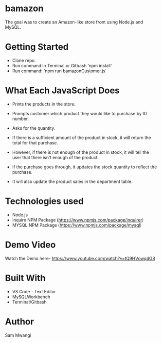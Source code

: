# bamazon
The goal was to create an Amazon-like store front using Node.js and MySQL.

# Getting Started
* Clone repo.
* Run command in Terminal or Gitbash 'npm install'
* Run command:
'npm run bamazonCustomer.js'

# What Each JavaScript Does

* Prints the products in the store.

* Prompts customer which product they would like to purchase by ID number.

* Asks for the quantity.

* If there is a sufficient amount of the product in stock, it will return the total for that purchase.
* However, if there is not enough of the product in stock, it will tell the user that there isn't enough of the product.
* If the purchase goes through, it updates the stock quantity to reflect the purchase.
* It will also update the product sales in the department table.

# Technologies used
* Node.js
* Inquire NPM Package (https://www.npmjs.com/package/inquirer)
* MYSQL NPM Package (https://www.npmjs.com/package/mysql)

# Demo Video
Watch the Demo here- https://www.youtube.com/watch?v=tQ9HVowq4G8
# Built With
* VS Code - Text Editor
* MySQLWorkbench
* Terminal/Gitbash
# Author
Sam Mwangi
